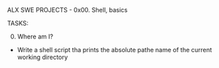 ALX SWE PROJECTS - 0x00. Shell, basics

TASKS:

0. Where am I?
- Write a shell script tha prints the absolute pathe name of the current
working directory
